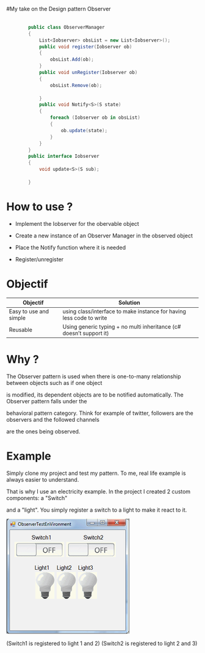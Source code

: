 #My take on the Design pattern Observer
```csharp

        public class ObserverManager
        {
            List<Iobserver> obsList = new List<Iobserver>();
            public void register(Iobserver ob)
            {
                obsList.Add(ob);
            }
            public void unRegister(Iobserver ob)
            {
                obsList.Remove(ob);

            }
            public void Notify<S>(S state)
            {
                foreach (Iobserver ob in obsList)
                {
                    ob.update(state);
                }
            }
        }
        public interface Iobserver
        {
            void update<S>(S sub);

        }
```
# How to use ?

* Implement the Iobserver for the obervable object

* Create a new instance of an Observer Manager in the observed object

* Place the Notify function where it is needed

* Register/unregister 

# Objectif 

| Objectif  | Solution |
| ------------- | ------------- |
| Easy to use and simple | using class/interface to make instance for having less code to write   |
| Reusable | Using generic typing + no multi inheritance (c# doesn’t support it)  |



# Why ?

The Observer pattern is used when there is one-to-many relationship between objects such as if one object

is modified, its dependent objects are to be notified automatically. The Observer pattern falls under the 

behavioral pattern category. Think for example of twitter, followers are the observers and the followed channels 

are the ones being observed.

# Example

Simply clone my project and test my pattern. To me, real life example is always easier to understand. 

That is why I use an electricity example. In the project I created 2 custom components: a "Switch"

and a "light". You simply register a switch to a light to make it react to it.

 

![alt tag](https://raw.githubusercontent.com/JGLaferte/Observer/master/ObserverPat/ObserverPattern/Img/Observer.gif)

(Switch1 is registered to light 1 and 2)
(Switch2 is registered to light 2 and 3)



  
